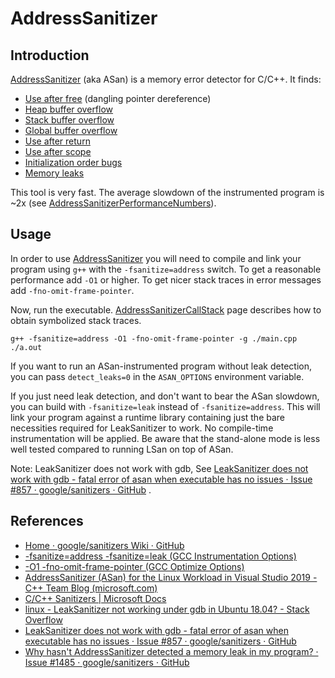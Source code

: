 # AddressSanitizer

## Introduction

[AddressSanitizer](https://github.com/google/sanitizers/wiki/AddressSanitizer) (aka ASan) is a memory error detector for C/C++. It finds:

- [Use after free](https://github.com/google/sanitizers/wiki/AddressSanitizerExampleUseAfterFree) (dangling pointer dereference)
- [Heap buffer overflow](https://github.com/google/sanitizers/wiki/AddressSanitizerExampleHeapOutOfBounds)
- [Stack buffer overflow](https://github.com/google/sanitizers/wiki/AddressSanitizerExampleStackOutOfBounds)
- [Global buffer overflow](https://github.com/google/sanitizers/wiki/AddressSanitizerExampleGlobalOutOfBounds)
- [Use after return](https://github.com/google/sanitizers/wiki/AddressSanitizerExampleUseAfterReturn)
- [Use after scope](https://github.com/google/sanitizers/wiki/AddressSanitizerExampleUseAfterScope)
- [Initialization order bugs](https://github.com/google/sanitizers/wiki/AddressSanitizerInitializationOrderFiasco)
- [Memory leaks](https://github.com/google/sanitizers/wiki/AddressSanitizerLeakSanitizer)

This tool is very fast. The average slowdown of the instrumented program is ~2x (see [AddressSanitizerPerformanceNumbers](https://github.com/google/sanitizers/wiki/AddressSanitizerPerformanceNumbers)).

## Usage

In order to use [AddressSanitizer](https://github.com/google/sanitizers/wiki/AddressSanitizer) you will need to compile and link your program using `g++` with the `-fsanitize=address` switch. To get a reasonable performance add `-O1` or higher. To get nicer stack traces in error messages add `-fno-omit-frame-pointer`. 

Now, run the executable. [AddressSanitizerCallStack](https://github.com/google/sanitizers/wiki/AddressSanitizerCallStack) page describes how to obtain symbolized stack traces.

```shell
g++ -fsanitize=address -O1 -fno-omit-frame-pointer -g ./main.cpp
./a.out
```

If you want to run an ASan-instrumented program without leak detection, you can pass `detect_leaks=0` in the `ASAN_OPTIONS` environment variable.

If you just need leak detection, and don't want to bear the ASan slowdown, you can build with `-fsanitize=leak` instead of `-fsanitize=address`. This will link your program against a runtime library containing just the bare necessities required for LeakSanitizer to work. No compile-time instrumentation will be applied. Be aware that the stand-alone mode is less well tested compared to running LSan on top of ASan. 

Note: LeakSanitizer does not work with gdb, See [LeakSanitizer does not work with gdb - fatal error of asan when executable has no issues · Issue #857 · google/sanitizers · GitHub](https://github.com/google/sanitizers/issues/857) . 

## References

- [Home · google/sanitizers Wiki · GitHub](https://github.com/google/sanitizers/wiki)
- [-fsanitize=address   -fsanitize=leak   (GCC Instrumentation Options)](https://gcc.gnu.org/onlinedocs/gcc/Instrumentation-Options.html)
- [-O1 -fno-omit-frame-pointer (GCC Optimize Options)](https://gcc.gnu.org/onlinedocs/gcc/Optimize-Options.html#Optimize-Options)
- [AddressSanitizer (ASan) for the Linux Workload in Visual Studio 2019 - C++ Team Blog (microsoft.com)](https://devblogs.microsoft.com/cppblog/addresssanitizer-asan-for-the-linux-workload-in-visual-studio-2019/)
- [C/C++ Sanitizers | Microsoft Docs](https://docs.microsoft.com/en-us/cpp/sanitizers/?view=msvc-170)
- [linux - LeakSanitizer not working under gdb in Ubuntu 18.04? - Stack Overflow](https://stackoverflow.com/questions/54022889/leaksanitizer-not-working-under-gdb-in-ubuntu-18-04)
- [LeakSanitizer does not work with gdb - fatal error of asan when executable has no issues · Issue #857 · google/sanitizers · GitHub](https://github.com/google/sanitizers/issues/857)
- [Why hasn't AddressSanitizer detected a memory leak in my program? · Issue #1485 · google/sanitizers · GitHub](https://github.com/google/sanitizers/issues/1485)


